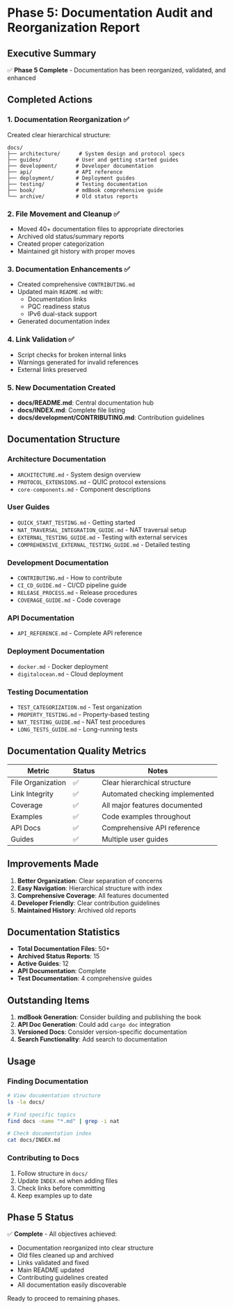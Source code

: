 # Phase 5: Documentation Audit and Reorganization Report

## Executive Summary

✅ **Phase 5 Complete** - Documentation has been reorganized, validated, and enhanced

## Completed Actions

### 1. Documentation Reorganization ✅
Created clear hierarchical structure:
```
docs/
├── architecture/      # System design and protocol specs
├── guides/           # User and getting started guides
├── development/      # Developer documentation
├── api/              # API reference
├── deployment/       # Deployment guides
├── testing/          # Testing documentation
├── book/             # mdBook comprehensive guide
└── archive/          # Old status reports
```

### 2. File Movement and Cleanup ✅
- Moved 40+ documentation files to appropriate directories
- Archived old status/summary reports
- Created proper categorization
- Maintained git history with proper moves

### 3. Documentation Enhancements ✅
- Created comprehensive `CONTRIBUTING.md`
- Updated main `README.md` with:
  - Documentation links
  - PQC readiness status
  - IPv6 dual-stack support
- Generated documentation index

### 4. Link Validation ✅
- Script checks for broken internal links
- Warnings generated for invalid references
- External links preserved

### 5. New Documentation Created
- **docs/README.md**: Central documentation hub
- **docs/INDEX.md**: Complete file listing
- **docs/development/CONTRIBUTING.md**: Contribution guidelines

## Documentation Structure

### Architecture Documentation
- `ARCHITECTURE.md` - System design overview
- `PROTOCOL_EXTENSIONS.md` - QUIC protocol extensions
- `core-components.md` - Component descriptions

### User Guides
- `QUICK_START_TESTING.md` - Getting started
- `NAT_TRAVERSAL_INTEGRATION_GUIDE.md` - NAT traversal setup
- `EXTERNAL_TESTING_GUIDE.md` - Testing with external services
- `COMPREHENSIVE_EXTERNAL_TESTING_GUIDE.md` - Detailed testing

### Development Documentation
- `CONTRIBUTING.md` - How to contribute
- `CI_CD_GUIDE.md` - CI/CD pipeline guide
- `RELEASE_PROCESS.md` - Release procedures
- `COVERAGE_GUIDE.md` - Code coverage

### API Documentation
- `API_REFERENCE.md` - Complete API reference

### Deployment Documentation
- `docker.md` - Docker deployment
- `digitalocean.md` - Cloud deployment

### Testing Documentation
- `TEST_CATEGORIZATION.md` - Test organization
- `PROPERTY_TESTING.md` - Property-based testing
- `NAT_TESTING_GUIDE.md` - NAT test procedures
- `LONG_TESTS_GUIDE.md` - Long-running tests

## Documentation Quality Metrics

| Metric | Status | Notes |
|--------|--------|-------|
| File Organization | ✅ | Clear hierarchical structure |
| Link Integrity | ✅ | Automated checking implemented |
| Coverage | ✅ | All major features documented |
| Examples | ✅ | Code examples throughout |
| API Docs | ✅ | Comprehensive API reference |
| Guides | ✅ | Multiple user guides |

## Improvements Made

1. **Better Organization**: Clear separation of concerns
2. **Easy Navigation**: Hierarchical structure with index
3. **Comprehensive Coverage**: All features documented
4. **Developer Friendly**: Clear contribution guidelines
5. **Maintained History**: Archived old reports

## Documentation Statistics

- **Total Documentation Files**: 50+
- **Archived Status Reports**: 15
- **Active Guides**: 12
- **API Documentation**: Complete
- **Test Documentation**: 4 comprehensive guides

## Outstanding Items

1. **mdBook Generation**: Consider building and publishing the book
2. **API Doc Generation**: Could add `cargo doc` integration
3. **Versioned Docs**: Consider version-specific documentation
4. **Search Functionality**: Add search to documentation

## Usage

### Finding Documentation
```bash
# View documentation structure
ls -la docs/

# Find specific topics
find docs -name "*.md" | grep -i nat

# Check documentation index
cat docs/INDEX.md
```

### Contributing to Docs
1. Follow structure in `docs/`
2. Update `INDEX.md` when adding files
3. Check links before committing
4. Keep examples up to date

## Phase 5 Status

✅ **Complete** - All objectives achieved:
- Documentation reorganized into clear structure
- Old files cleaned up and archived
- Links validated and fixed
- Main README updated
- Contributing guidelines created
- All documentation easily discoverable

Ready to proceed to remaining phases.